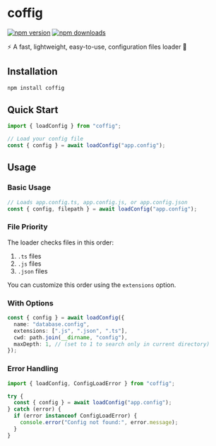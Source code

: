 # coffig

[![npm version](https://img.shields.io/npm/v/coffig.svg?style=flat-square)](https://www.npmjs.com/package/coffig)
[![npm downloads](https://img.shields.io/npm/dm/coffig.svg?style=flat-square)](https://www.npmjs.com/package/coffig)

⚡️ A fast, lightweight, easy-to-use, configuration files loader 📄

## Installation

```bash
npm install coffig
```

## Quick Start

```typescript
import { loadConfig } from "coffig";

// Load your config file
const { config } = await loadConfig("app.config");
```

## Usage

### Basic Usage

```typescript
// Loads app.config.ts, app.config.js, or app.config.json
const { config, filepath } = await loadConfig("app.config");
```

### File Priority

The loader checks files in this order:

1. `.ts` files
2. `.js` files
3. `.json` files

You can customize this order using the `extensions` option.

### With Options

```typescript
const { config } = await loadConfig({
  name: "database.config",
  extensions: [".js", ".json", ".ts"],
  cwd: path.join(__dirname, "config"),
  maxDepth: 1, // (set to 1 to search only in current directory)
});
```

### Error Handling

```typescript
import { loadConfig, ConfigLoadError } from "coffig";

try {
  const { config } = await loadConfig("app.config");
} catch (error) {
  if (error instanceof ConfigLoadError) {
    console.error("Config not found:", error.message);
  }
}
```
